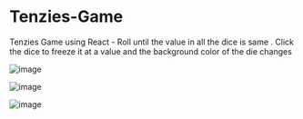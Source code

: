 # Tenzies-Game
Tenzies Game using React  - 
Roll until the value in all the dice is same . Click the dice to freeze it at a value and the background color of the die changes

![image](https://user-images.githubusercontent.com/76932742/178102151-4c685565-0109-4b86-afbd-b4c2a320e2b2.png)


![image](https://user-images.githubusercontent.com/76932742/178102160-6f147c1d-6fc5-43e5-b155-e49365aa56f8.png)



![image](https://user-images.githubusercontent.com/76932742/178102183-db971dc1-b02b-4fdf-8a17-dd06b8e75599.png)
